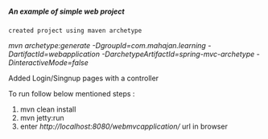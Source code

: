 ##### An example of simple web project

	created project using maven archetype 
_mvn archetype:generate -DgroupId=com.mahajan.learning -DartifactId=webapplication -DarchetypeArtifactId=spring-mvc-archetype -DinteractiveMode=false_

Added Login/Singnup pages with a controller

To run follow below mentioned steps :

1. mvn clean install
2. mvn jetty:run
3. enter _http://localhost:8080/webmvcapplication/_ url in browser